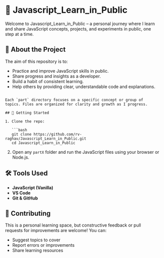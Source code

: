 # 📘 Javascript\_Learn\_in\_Public

Welcome to Javascript\_Learn\_in\_Public – a personal journey where I learn and share JavaScript concepts, projects, and experiments in public, one step at a time.

## 🚀 About the Project

The aim of this repository is to:

* Practice and improve JavaScript skills in public.
* Share progress and insights as a developer.
* Build a habit of consistent learning.
* Help others by providing clear, understandable code and explanations.

```

Each `part` directory focuses on a specific concept or group of topics. Files are organized for clarity and growth as I progress.

## 📌 Getting Started

1. Clone the repo:

   ```bash
   git clone https://github.com/rv-raghav/Javascript_Learn_in_Public.git
   cd Javascript_Learn_in_Public
   ```

2. Open any `partX` folder and run the JavaScript files using your browser or Node.js.

## 🛠️ Tools Used

* **JavaScript (Vanilla)**
* **VS Code**
* **Git & GitHub**

## 🙌 Contributing

This is a personal learning space, but constructive feedback or pull requests for improvements are welcome! You can:

* Suggest topics to cover
* Report errors or improvements
* Share learning resources
